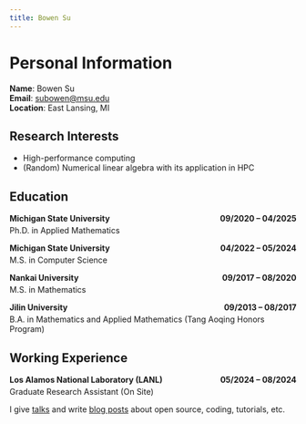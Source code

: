 ```yaml
---
title: Bowen Su
---
```


# Personal Information

**Name**: Bowen Su  
**Email**: subowen@msu.edu  
**Location**: East Lansing, MI



## Research Interests
- High-performance computing
- (Random) Numerical linear algebra with its application in HPC  



## Education

<div style="margin-bottom: 1em;">
  <div style="display: flex; justify-content: space-between; width: 100%;">
    <div style="font-weight: bold;">Michigan State University</div>
    <div style="font-weight: bold;">09/2020 – 04/2025</div>
  </div>
  <div style="margin-top: 4px; text-align: left;">
    Ph.D. in Applied Mathematics
  </div>
</div>

<div style="margin-bottom: 1em;">
  <div style="display: flex; justify-content: space-between; width: 100%;">
    <div style="font-weight: bold;">Michigan State University</div>
    <div style="font-weight: bold;">04/2022 – 05/2024</div>
  </div>
  <div style="margin-top: 4px; text-align: left;">
    M.S. in Computer Science
  </div>
</div>

<div style="margin-bottom: 1em;">
  <div style="display: flex; justify-content: space-between; width: 100%;">
    <div style="font-weight: bold;">Nankai University</div>
    <div style="font-weight: bold;">09/2017 – 08/2020</div>
  </div>
  <div style="margin-top: 4px; text-align: left;">
    M.S. in Mathematics
  </div>
</div>

<div style="margin-bottom: 1em;">
  <div style="display: flex; justify-content: space-between; width: 100%;">
    <div style="font-weight: bold;">Jilin University</div>
    <div style="font-weight: bold;">09/2013 – 08/2017</div>
  </div>
  <div style="margin-top: 4px; text-align: left;">
    B.A. in Mathematics and Applied Mathematics (Tang Aoqing Honors Program)
  </div>
</div>

## Working Experience

<div style="margin-bottom: 1em;">
  <div style="display: flex; justify-content: space-between; width: 100%;">
    <div style="font-weight: bold;">Los Alamos National Laboratory (LANL)</div>
    <div style="font-weight: bold;">05/2024 – 08/2024</div>
  </div>
  <div style="margin-top: 4px; text-align: left;">
    Graduate Research Assistant (On Site)
  </div>
</div>





I give [talks](/talks) and write [blog posts](/posts) about open source, coding, tutorials, etc. 





